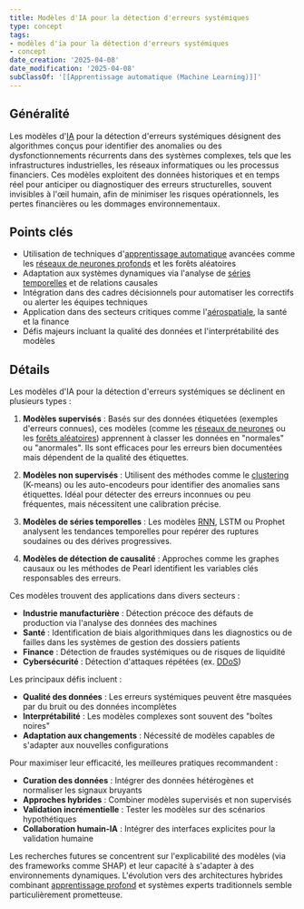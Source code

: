 ```yaml
---
title: Modèles d'IA pour la détection d'erreurs systémiques
type: concept
tags:
- modèles d'ia pour la détection d'erreurs systémiques
- concept
date_creation: '2025-04-08'
date_modification: '2025-04-08'
subClassOf: '[[Apprentissage automatique (Machine Learning)]]'
---
```

## Généralité

Les modèles d'[IA](https://fr.wikipedia.org/wiki/Intelligence_artificielle) pour la détection d'erreurs systémiques désignent des algorithmes conçus pour identifier des anomalies ou des dysfonctionnements récurrents dans des systèmes complexes, tels que les infrastructures industrielles, les réseaux informatiques ou les processus financiers. Ces modèles exploitent des données historiques et en temps réel pour anticiper ou diagnostiquer des erreurs structurelles, souvent invisibles à l'œil humain, afin de minimiser les risques opérationnels, les pertes financières ou les dommages environnementaux.

## Points clés

- Utilisation de techniques d'[apprentissage automatique](https://fr.wikipedia.org/wiki/Apprentissage_automatique) avancées comme les [réseaux de neurones profonds](https://fr.wikipedia.org/wiki/R%C3%A9seau_de_neurones_artificiels) et les forêts aléatoires
- Adaptation aux systèmes dynamiques via l'analyse de [séries temporelles](https://fr.wikipedia.org/wiki/S%C3%A9rie_temporelle) et de relations causales
- Intégration dans des cadres décisionnels pour automatiser les correctifs ou alerter les équipes techniques
- Application dans des secteurs critiques comme l'[aérospatiale](https://fr.wikipedia.org/wiki/Industrie_a%C3%A9rospatiale), la santé et la finance
- Défis majeurs incluant la qualité des données et l'interprétabilité des modèles

## Détails

Les modèles d'IA pour la détection d'erreurs systémiques se déclinent en plusieurs types :

1. **Modèles supervisés** : Basés sur des données étiquetées (exemples d'erreurs connues), ces modèles (comme les [réseaux de neurones](https://fr.wikipedia.org/wiki/R%C3%A9seau_de_neurones_artificiels) ou les [forêts aléatoires](https://fr.wikipedia.org/wiki/For%C3%AAt_d%27arbres_d%C3%A9cisionnels)) apprennent à classer les données en "normales" ou "anormales". Ils sont efficaces pour les erreurs bien documentées mais dépendent de la qualité des étiquettes.

2. **Modèles non supervisés** : Utilisent des méthodes comme le [clustering](https://fr.wikipedia.org/wiki/Partitionnement_de_donn%C3%A9es) (K-means) ou les auto-encodeurs pour identifier des anomalies sans étiquettes. Idéal pour détecter des erreurs inconnues ou peu fréquentes, mais nécessitent une calibration précise.

3. **Modèles de séries temporelles** : Les modèles [RNN](https://fr.wikipedia.org/wiki/R%C3%A9seau_de_neurones_r%C3%A9current), LSTM ou Prophet analysent les tendances temporelles pour repérer des ruptures soudaines ou des dérives progressives.

4. **Modèles de détection de causalité** : Approches comme les graphes causaux ou les méthodes de Pearl identifient les variables clés responsables des erreurs.

Ces modèles trouvent des applications dans divers secteurs :
- **Industrie manufacturière** : Détection précoce des défauts de production via l'analyse des données des machines
- **Santé** : Identification de biais algorithmiques dans les diagnostics ou de failles dans les systèmes de gestion des dossiers patients
- **Finance** : Détection de fraudes systémiques ou de risques de liquidité
- **Cybersécurité** : Détection d'attaques répétées (ex. [DDoS](https://fr.wikipedia.org/wiki/Attaque_par_d%C3%A9ni_de_service))

Les principaux défis incluent :
- **Qualité des données** : Les erreurs systémiques peuvent être masquées par du bruit ou des données incomplètes
- **Interprétabilité** : Les modèles complexes sont souvent des "boîtes noires"
- **Adaptation aux changements** : Nécessité de modèles capables de s'adapter aux nouvelles configurations

Pour maximiser leur efficacité, les meilleures pratiques recommandent :
- **Curation des données** : Intégrer des données hétérogènes et normaliser les signaux bruyants
- **Approches hybrides** : Combiner modèles supervisés et non supervisés
- **Validation incrémentielle** : Tester les modèles sur des scénarios hypothétiques
- **Collaboration humain-IA** : Intégrer des interfaces explicites pour la validation humaine

Les recherches futures se concentrent sur l'explicabilité des modèles (via des frameworks comme SHAP) et leur capacité à s'adapter à des environnements dynamiques. L'évolution vers des architectures hybrides combinant [apprentissage profond](https://fr.wikipedia.org/wiki/Apprentissage_profond) et systèmes experts traditionnels semble particulièrement prometteuse.